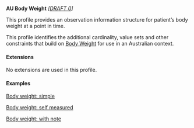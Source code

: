 **AU Body Weight** *[[DRAFT 0](guidance.html)]*

This profile provides an observation information structure for patient’s body weight at a point in time.

This profile identifies the additional cardinality, value sets and other constraints that build on [Body Weight](http://hl7.org/fhir/StructureDefinition/bodyweight) for use in an Australian context. 


#### Extensions

No extensions are used in this profile.


#### Examples

[Body weight: simple](Observation-bodyweight-example0.html)

[Body weight: self measured](Observation-bodyweight-example1.html)

[Body weight: with note](Observation-bodyweight-example2.html)
